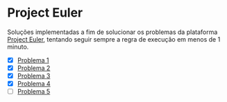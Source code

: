 # Project Euler

Soluções implementadas a fim de solucionar os problemas da plataforma [Project Euler](https://projecteuler.net/), tentando seguir sempre a regra de execução em menos de 1 minuto.

- [x] [Problema 1](https://github.com/hrszanini/project-euler/blob/main/1.c)
- [x] [Problema 2](https://github.com/hrszanini/project-euler/blob/main/2.c)
- [X] [Problema 3](https://github.com/hrszanini/project-euler/blob/main/3.c)
- [X] [Problema 4](https://github.com/hrszanini/project-euler/blob/main/4.c)
- [ ] [Problema 5](https://github.com/hrszanini/project-euler/blob/main/5.c)
